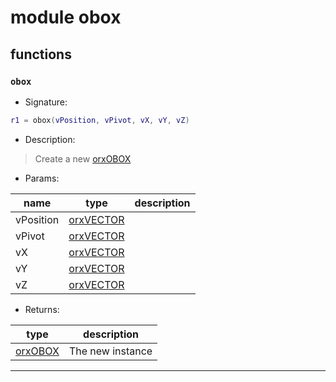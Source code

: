# module obox

## functions

### **`obox`**

* Signature:

```lua
r1 = obox(vPosition, vPivot, vX, vY, vZ)
```

* Description:

> Create a new [orxOBOX](../types/orxOBOX.md) 

* Params:

name | type | description 
--- | --- | ---
vPosition | [orxVECTOR](../types/orxVECTOR.md)  | 
vPivot | [orxVECTOR](../types/orxVECTOR.md)  | 
vX | [orxVECTOR](../types/orxVECTOR.md)  | 
vY | [orxVECTOR](../types/orxVECTOR.md)  | 
vZ | [orxVECTOR](../types/orxVECTOR.md)  | 

* Returns:

type | description 
--- | ---
[orxOBOX](../types/orxOBOX.md)  | The new instance

---

